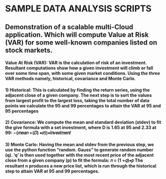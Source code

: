 # SAMPLE DATA ANALYSIS SCRIPTS
## Demonstration of a scalable multi-Cloud application. Which will compute Value at Risk (VAR) for some well-known companies listed on stock markets.

#### Value At Risk (VAR): VAR is the calculation of risk of an investment. Resultant computations show how a given investment will climb or fall over some time span, with some given market conditions. Using the three VAR methods namely, historical, covariance and Monte Carlo.

#### 1) Historical: This is calculated by finding the return series, using the adjacent close of a given company. The next step is to sort the values from largest profit to the largest loss, taking the total number of data points we calculate the 95 and 99 percentages to attain the VAR at 95 and 95 percentages 

#### 2) Covariance: We compute the mean and standard deviation (stdev) to fit   the give formula with a set investment, where D is 1.65 at 95 and 2.33 at 99: −(𝑚𝑒𝑎𝑛 +(𝐷) ∗𝜎))∗𝐼𝑛𝑣𝑒𝑠𝑡𝑚𝑒𝑛𝑡 
 
#### 3) Monte Carlo: Having the mean and stdev from the previous step, we use the python function “random. Gauss” to generate random number (q).  ‘q’ is then used together with the most recent price of the adjacent close from a given company (p) to fit the formula: 𝑛 = (1 +𝑞)∗𝑝 The resultant n produces a new price list, which is run through the historical step to attain VAR at 95 and 99 percentages. 

